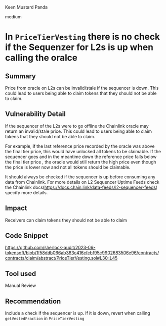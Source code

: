 Keen Mustard Panda

medium

# In `PriceTierVesting` there is no check if the Sequenzer for L2s is up when calling the oralce

## Summary

Price from oracle on L2s can be invalid/stale if the sequencer is down. This could lead to users being able to claim tokens that they should not be able to claim.

## Vulnerability Detail

If the sequencer of the L2s were to go offline the Chainlink oracle may return an invalid/stale
price. This could lead to users being able to claim tokens that they should not be able to claim.

For example, if the last reference price recorded by the oracle was above the final tier price, this would have unlocked all tokens to be claimable. If the sequencer goes and in the meantime down the reference price falls below the final tier price , the oracle would still return the high price even though the price is lower now and not all tokens should be claimable.   

It should always be checked if the sequencer is up before consuming any data from Chainlink. For more details on L2 Sequencer Uptime Feeds check the Chainlink docs(https://docs.chain.link/data-feeds/l2-sequencer-feeds) specify more details.

## Impact

Receivers can claim tokens they should not be able to claim 

## Code Snippet

https://github.com/sherlock-audit/2023-06-tokensoft/blob/1f58ddb066ab383c416cfcbf95c9902683506e96/contracts/contracts/claim/abstract/PriceTierVesting.sol#L30-L45 


## Tool used

Manual Review

## Recommendation

Include a check if the sequencer is up. If it is down, revert when calling `getVestedFraction` in `PriceTierVesting` 
